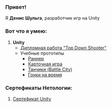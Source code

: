 ### Привет!

Я <b>Денис Шульга</b>, разработчик игр на Unity

### Вот что я умею:
1. <b>Unity</b>
   - [Дипломная работа "Top Down Shooter"](https://github.com/Echolll/ProjectTDS)
   - Учебные прототипы
     - [Раннер](https://github.com/Echolll/Runner)
     - [Карточная игра](https://github.com/Echolll/CardGame)
     - [Танчики (Battle City)](https://github.com/Echolll/Tanks1990)
     - [Гонки на время](https://github.com/Echolll/ArcadeRace)
   
### Сертефикаты Нетологии:
1. [Сертефикат Unity](https://github.com/Echolll/Echolll/blob/main/certificate-unity.pdf)

